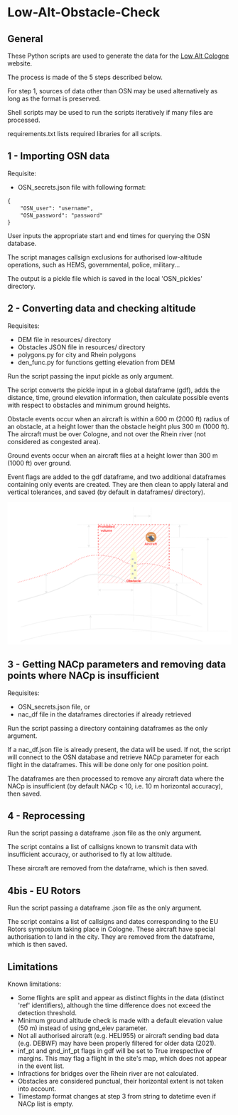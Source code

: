 # Low-Alt-Obstacle-Check
  
## General  

These Python scripts are used to generate the data for the [Low Alt Cologne](https://www.lowaltcologne.org) website.  

The process is made of the 5 steps described below.  

For step 1, sources of data other than OSN may be used alternatively as long as the format is preserved.  

Shell scripts may be used to run the scripts iteratively if many files are processed.  

requirements.txt lists required libraries for all scripts.  

## 1 - Importing OSN data  

Requisite:  
- OSN_secrets.json file with following format:

```
{
    "OSN_user": "username",
    "OSN_password": "password"
}
```  
  
User inputs the appropriate start and end times for querying the OSN database.  

The script manages callsign exclusions for authorised low-altitude operations, such as HEMS, governmental, police, military...  

The output is a pickle file which is saved in the local 'OSN_pickles' directory.  

## 2 - Converting data and checking altitude  

Requisites:
- DEM file in resources/ directory
- Obstacles JSON file in resources/ directory
- polygons.py for city and Rhein polygons
- den_func.py for functions getting elevation from DEM

Run the script passing the input pickle as only argument.  

The script converts the pickle input in a global dataframe (gdf), adds the distance, time, ground elevation information, then calculate possible events with respect to obstacles and minimum ground heights.  

Obstacle events occur when an aircraft is within a 600 m (2000 ft) radius of an obstacle, at a height lower than the obstacle height plus 300 m (1000 ft). The aircraft must be over Cologne, and not over the Rhein river (not considered as congested area).  

Ground events occur when an aircraft flies at a height lower than 300 m (1000 ft) over ground.  

Event flags are added to the gdf dataframe, and two additional dataframes containing only events are created. They are then clean to apply lateral and vertical tolerances, and saved (by default in dataframes/ directory).  

![](https://github.com/DME-3/Low-Alt-Obstacle-Check/raw/main/LowAltCologne_Definitions.png)

## 3 - Getting NACp parameters and removing data points where NACp is insufficient  

Requisites:  
- OSN_secrets.json file, or
- nac_df file in the dataframes directories if already retrieved  

Run the script passing a directory containing dataframes as the only argument.

If a nac_df.json file is already present, the data will be used. If not, the script will connect to the OSN database and retrieve NACp parameter for each flight in the dataframes. This will be done only for one position point.  

The dataframes are then processed to remove any aircraft data where the NACp is insufficient (by default NACp < 10, i.e. 10 m horizontal accuracy), then saved.  

## 4 - Reprocessing

Run the script passing a dataframe .json file as the only argument.

The script contains a list of callsigns known to transmit data with insufficient accuracy, or authorised to fly at low altitude.  

These aircraft are removed from the dataframe, which is then saved.  

## 4bis - EU Rotors

Run the script passing a dataframe .json file as the only argument.

The script contains a list of callsigns and dates corresponding to the EU Rotors symposium taking place in Cologne. These aircraft have special authorisation to land in the city. They are removed from the dataframe, which is then saved.  

## Limitations

Known limitations:

- Some flights are split and appear as distinct flights in the data (distinct 'ref' identifiers), although the time difference does not exceed the detection threshold.
- Minimum ground altitude check is made with a default elevation value (50 m) instead of using gnd_elev parameter.
- Not all authorised aircraft (e.g. HELI955) or aircraft sending bad data (e.g. DEBWF) may have been properly filtered for older data (2021).
- inf_pt and gnd_inf_pt flags in gdf will be set to True irrespective of margins. This may flag a flight in the site's map, which does not appear in the event list.
- Infractions for bridges over the Rhein river are not calculated. 
- Obstacles are considered punctual, their horizontal extent is not taken into account.
- Timestamp format changes at step 3 from string to datetime even if NACp list is empty.
